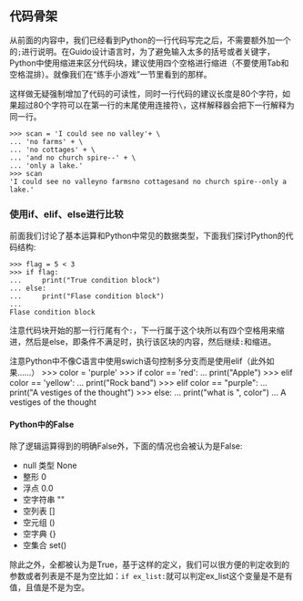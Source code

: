 ## 代码骨架

从前面的内容中，我们已经看到Python的一行代码写完之后，不需要额外加一个的`;`进行说明。在Guido设计语言时，为了避免输入太多的括号或者关键字，Python中使用缩进来区分代码块，建议使用四个空格进行缩进（不要使用Tab和空格混排）。就像我们在“练手小游戏”一节里看到的那样。

这样做无疑强制增加了代码的可读性，同时一行代码的建议长度是80个字符，如果超过80个字符可以在第一行的末尾使用连接符`\`，这样解释器会把下一行解释为同一行。

    >>> scan = 'I could see no valley'+ \
    ... 'no farms' + \
    ... 'no cottages' + \
    ... 'and no church spire--' + \
    ... 'only a lake.'
    >>> scan
    'I could see no valleyno farmsno cottagesand no church spire--only a lake.'

### 使用if、elif、else进行比较
前面我们讨论了基本运算和Python中常见的数据类型，下面我们探讨Python的代码结构:

    >>> flag = 5 < 3
    >>> if flag:
    ...     print("True condition block")
    ... else:
    ...     print("Flase condition block")
    ...
    Flase condition block
    
注意代码块开始的那一行行尾有个`:`，下一行属于这个块所以有四个空格用来缩进，然后是else，即条件不满足时，执行该区块的内容，然后继续`:`和缩进。

注意Python中不像C语言中使用swich语句控制多分支而是使用elif（此外如果……）
    >>> color = 'purple'
    >>> if color == 'red':
    ...     print("Apple")
    >>> elif color == 'yellow':
    ...     print("Rock band")
    >>> elif color == "purple":
    ...     print("A vestiges of the thought")
    >>> else:
    ...     print("what is ", color")
    ...
    A vestiges of the thought
    
#### Python中的False

除了逻辑运算得到的明确False外，下面的情况也会被认为是False:

  + null 类型    None
  + 整形         0
  + 浮点         0.0
  + 空字符串     ""
  + 空列表       []
  + 空元组       ()
  + 空字典       {}
  + 空集合       set()

除此之外，全都被认为是True，基于这样的定义，我们可以很方便的判定收到的参数或者列表是不是为空比如：`if ex_list:`就可以判定ex_list这个变量是不是有值，且值是不是为空。


